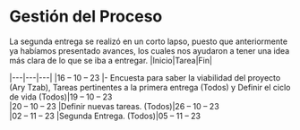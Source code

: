 # Gestión del Proceso 

La segunda entrega se realizó en un corto lapso, puesto que anteriormente ya habíamos presentado avances, los cuales nos ayudaron a tener una idea más clara de lo que se iba a entregar. |Inicio|Tarea|Fin| 

|---|---|---| 
|16 – 10 – 23 |- 	Encuesta para saber la viabilidad del proyecto (Ary Tzab), Tareas pertinentes a la primera entrega (Todos) y Definir el ciclo de vida (Todos)|19 – 10 – 23  
|20 – 10 – 23 |Definir nuevas tareas. (Todos)|26 – 10 – 23  
|02 – 11 – 23 |Segunda Entrega. (Todos)|05 – 11 – 23 


